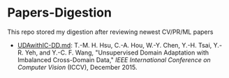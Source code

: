 # Papers-Digestion
This repo stored my digestion after reviewing newest CV/PR/ML papers
- [UDAwithIC-DD.md](https://github.com/coldmanck/Papers-Digestion/blob/master/UDAwithIC-DD.md): T.-M. H. Hsu, C.-A. Hou, W.-Y. Chen, Y.-H. Tsai, Y.-R. Yeh, and Y.-C. F. Wang, "Unsupervised Domain Adaptation with Imbalanced Cross-Domain Data," *IEEE International Conference on Computer Vision* (ICCV), December 2015.
